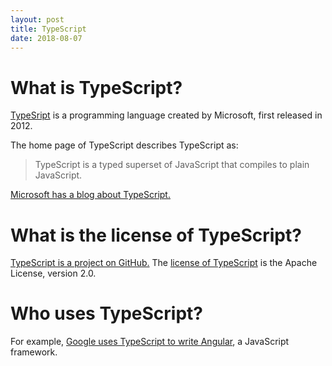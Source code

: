 ```yaml
---
layout: post
title: TypeScript
date: 2018-08-07
---
```


# What is TypeScript?

[TypeSript](https://www.typescriptlang.org/index.html) is a programming language created by Microsoft, first released in 2012.

The home page of TypeScript describes TypeScript as:

> TypeScript is a typed superset of JavaScript that compiles to plain JavaScript.

[Microsoft has a blog about TypeScript.](https://blogs.msdn.microsoft.com/typescript/)

# What is the license of TypeScript?

[TypeScript is a project on GitHub.](https://github.com/Microsoft/TypeScript) The [license of TypeScript](https://github.com/Microsoft/TypeScript/blob/master/LICENSE.txt) is the Apache License, version 2.0.

# Who uses TypeScript?

For example, [Google uses TypeScript to write Angular](https://vsavkin.com/writing-angular-2-in-typescript-1fa77c78d8e8), a JavaScript framework.
